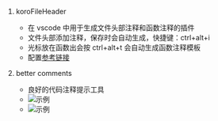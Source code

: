 <!--
 * @Description:
 * @Author: huxianc
 * @Date: 2020-09-29 09:23:10
 * @LastEditors: huxianc
 * @LastEditTime: 2020-09-29 09:43:24
-->

1. koroFileHeader
   - 在 vscode 中用于生成文件头部注释和函数注释的插件
   - 文件头部添加注释，保存时会自动生成，快捷键：ctrl+alt+i
   - 光标放在函数出会按 ctrl+alt+t 会自动生成函数注释模板
   - 配置[参考链接](https://github.com/OBKoro1/koro1FileHeader/wiki/%E9%85%8D%E7%BD%AE)

2. better comments
   - 良好的代码注释提示工具
   - ![示例](https://github.com/aaron-bond/better-comments/raw/master/images/better-comments.PNG)
   - ![示例](https://p3-juejin.byteimg.com/tos-cn-i-k3u1fbpfcp/5cc035f2bdc84190a02191d86b0c1546~tplv-k3u1fbpfcp-zoom-1.image)